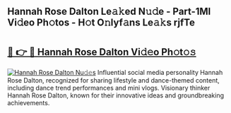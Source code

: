 ## Hannah Rose Dalton Le𝚊𝚔ed N𝚞𝚍e - Part-1Ml Vi𝚍eo Ph𝚘tos - H𝚘t O𝚗lyf𝚊ns Le𝚊𝚔s rjfTe

# <h2><a href="http://hf5cttc.feru.top/?c=Hannah+Rose+Dalton">🔗 👉 🔴 Hannah Rose Dalton Vi𝚍𝚎o Ph𝚘t𝚘𝚜</a></h2>

[![Hannah Rose Dalton Nu𝚍𝚎s](https://i.imgur.com/0TWrTi3.gif)](http://hf5cttc.feru.top/?c=Hannah+Rose+Dalton)
Influential social media personality Hannah Rose Dalton, recognized for sharing lifestyle and dance-themed content, including dance trend performances and mini vlogs. Visionary thinker Hannah Rose Dalton, known for their innovative ideas and groundbreaking achievements. 
